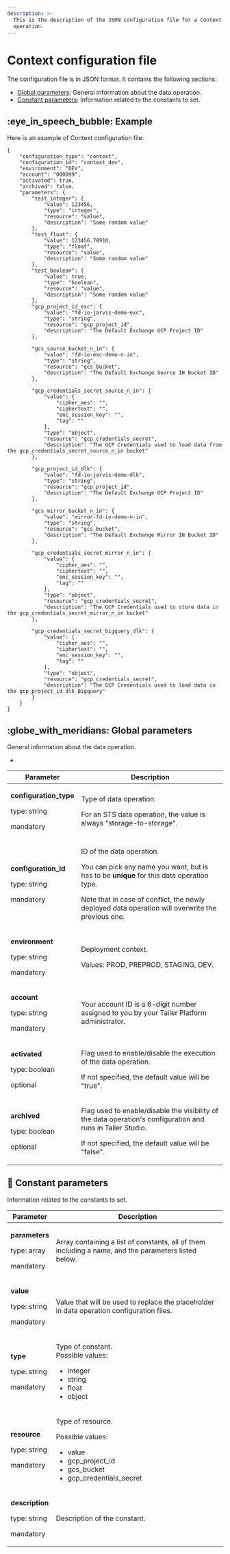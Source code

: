 ```yaml
---
description: >-
  This is the description of the JSON configuration file for a Context data
  operation.
---
```


# Context configuration file

The configuration file is in JSON format. It contains the following sections:

* [Global parameters](context-configuration-file.md#global-parameters): General information about the data operation.
* [Constant parameters](context-configuration-file.md#constant-parameters): Information related to the constants to set.

## :eye\_in\_speech\_bubble: Example

Here is an example of Context configuration file:

```
{
	"configuration_type": "context",
	"configuration_id": "context_dev",
	"environment": "DEV",
	"account": "000099",
	"activated": true,
	"archived": false,
	"parameters": {
		"test_integer": {
			"value": 123456,
			"type": "integer",
			"resource": "value",
			"description": "Some random value"
		},
		"test_float": {
			"value": 123456.78910,
			"type": "float",
			"resource": "value",
			"description": "Some random value"
		},
		"test_boolean": {
			"value": true,
			"type": "boolean",
			"resource": "value",
			"description": "Some random value"
		},
		"gcp_project_id_exc": {
			"value": "fd-io-jarvis-demo-exc",
			"type": "string",
			"resource": "gcp_project_id",
			"description": "The Default Exchange GCP Project ID"
		},

		"gcs_source_bucket_n_in": {
			"value": "fd-io-exc-demo-n-in",
			"type": "string",
			"resource": "gcs_bucket",
			"description": "The Default Exchange Source IN Bucket ID"
		},

		"gcp_credentials_secret_source_n_in": {
			"value": {
				"cipher_aes": "",
				"ciphertext": "",
				"enc_session_key": "",
				"tag": ""
			},
			"type": "object",
			"resource": "gcp_credentials_secret",
			"description": "The GCP Credentials used to load data from the gcp_credentials_secret_source_n_in bucket"
		},

		"gcp_project_id_dlk": {
			"value": "fd-io-jarvis-demo-dlk",
			"type": "string",
			"resource": "gcp_project_id",
			"description": "The Default Exchange GCP Project ID"
		},

		"gcs_mirror_bucket_n_in": {
			"value": "mirror-fd-io-demo-n-in",
			"type": "string",
			"resource": "gcs_bucket",
			"description": "The Default Exchange Mirror IN Bucket ID"
		},

		"gcp_credentials_secret_mirror_n_in": {
			"value": {
				"cipher_aes": "",
				"ciphertext": "",
				"enc_session_key": "",
				"tag": ""
			},
			"type": "object",
			"resource": "gcp_credentials_secret",
			"description": "The GCP Credentials used to store data in the gcp_credentials_secret_mirror_n_in bucket"
		},

		"gcp_credentials_secret_bigquery_dlk": {
			"value": {
				"cipher_aes": "",
				"ciphertext": "",
				"enc_session_key": "",
				"tag": ""
			},
			"type": "object",
			"resource": "gcp_credentials_secret",
			"description": "The GCP Credentials used to load data in the gcp_project_id_dlk Bigquery"
		}
	}
}

```

## :globe\_with\_meridians: Global parameters

General information about the data operation.

*

| Parameter                                                                     | Description                                                                                                                                                                                                                                           |
| ----------------------------------------------------------------------------- | ----------------------------------------------------------------------------------------------------------------------------------------------------------------------------------------------------------------------------------------------------- |
| <p><strong>configuration_type</strong></p><p>type: string</p><p>mandatory</p> | <p>Type of data operation.</p><p>For an STS data operation, the value is always "storage-to-storage".</p>                                                                                                                                             |
| <p><strong>configuration_id</strong></p><p>type: string</p><p>mandatory</p>   | <p>ID of the data operation.</p><p>You can pick any name you want, but is has to be <strong>unique</strong> for this data operation type.</p><p>Note that in case of conflict, the newly deployed data operation will overwrite the previous one.</p> |
| <p><strong>environment</strong></p><p>type: string</p><p>mandatory</p>        | <p>Deployment context.</p><p>Values: PROD, PREPROD, STAGING, DEV.</p>                                                                                                                                                                                 |
| <p><strong>account</strong></p><p>type: string</p><p>mandatory</p>            | Your account ID is a 6-digit number assigned to you by your Tailer Platform administrator.                                                                                                                                                            |
| <p><strong>activated</strong></p><p>type: boolean</p><p>optional</p>          | <p>Flag used to enable/disable the execution of the data operation.</p><p>If not specified, the default value will be "true".</p>                                                                                                                     |
| <p><strong>archived</strong></p><p>type: boolean</p><p>optional</p>           | <p>Flag used to enable/disable the visibility of the data operation's configuration and runs in Tailer Studio.</p><p>If not specified, the default value will be "false".</p>                                                                         |

## :symbols: Constant parameters

Information related to the constants to set.

| Parameter                                                              | **Description**                                                                                                                                 |
| ---------------------------------------------------------------------- | ----------------------------------------------------------------------------------------------------------------------------------------------- |
| <p><strong>parameters</strong></p><p>type: array</p><p>mandatory</p>   | Array containing a list of constants, all of them including a name, and the parameters listed below.                                            |
| <p><strong>value</strong></p><p>type: string</p><p>mandatory</p>       | Value that will be used to replace the placeholder in data operation configuration files.                                                       |
| <p><strong>type</strong></p><p>type: string</p><p>mandatory</p>        | <p>Type of constant.<br>Possible values:</p><ul><li>integer</li><li>string</li><li>float</li><li>object</li></ul>                               |
| <p><strong>resource</strong></p><p>type: string</p><p>mandatory</p>    | <p>Type of resource.</p><p>Possible values:</p><ul><li>value</li><li>gcp_project_id</li><li>gcs_bucket</li><li>gcp_credentials_secret</li></ul> |
| <p><strong>description</strong></p><p>type: string</p><p>mandatory</p> | Description of the constant.                                                                                                                    |
